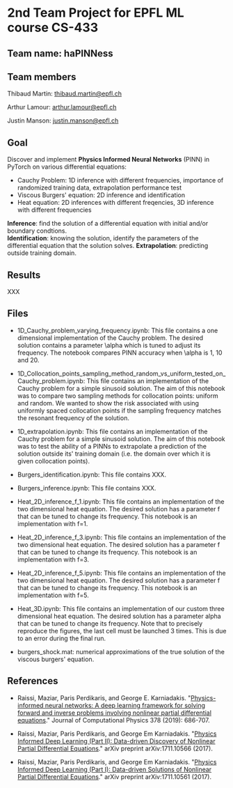# 2nd Team Project for EPFL ML course CS-433
## Team name: **haPINNess**
## Team members

Thibaud Martin: thibaud.martin@epfl.ch

Arthur Lamour: arthur.lamour@epfl.ch

Justin Manson: justin.manson@epfl.ch

## Goal
Discover and implement **Physics Informed Neural Networks** (PINN) in PyTorch on various differential equations:
- Cauchy Problem: 1D inference with different frequencies, importance of randomized training data, extrapolation performance test
- Viscous Burgers' equation: 2D inference and identification
- Heat equation: 2D inferences with different freqencies, 3D inference with different frequencies

**Inference**: find the solution of a differential equation with initial and/or boundary condtions. <br>
**Identification**: knowing the solution, identify the parameters of the differential equation that the solution solves. 
**Extrapolation**: predicting outside training domain.

## Results
XXX

## Files
- 1D_Cauchy_problem_varying_frequency.ipynb: This file contains a one dimensional implementation of the Cauchy problem. The desired solution contains a parameter \alpha which is tuned to adjust its frequency. The notebook compares PINN accuracy when \alpha is 1, 10 and 20.


- 1D_Collocation_points_sampling_method_random_vs_uniform_tested_on_Cauchy_problem.ipynb: This file contains an implementation of the Cauchy problem for a simple sinusoid solution. The aim of this notebook was to compare two sampling methods for collocation points: uniform and random. We wanted to show the risk associated with using uniformly spaced collocation points if the sampling frequency matches the resonant frequency of the solution.


- 1D_extrapolation.ipynb: This file contains an implementation of the Cauchy problem for a simple sinusoid solution. The aim of this notebook was to test the ability of a PINNs to extrapolate a prediction of the solution outside its' training domain (i.e. the domain over which it is given collocation points).


- Burgers_identification.ipynb: This file contains XXX.


- Burgers_inference.ipynb: This file contains XXX.


- Heat_2D_inference_f_1.ipynb: This file contains an implementation of the two dimensional heat equation. The desired solution has a parameter f that can be tuned to change its frequency. This notebook is an implementation with f=1. 


- Heat_2D_inference_f_3.ipynb: This file contains an implementation of the two dimensional heat equation. The desired solution has a parameter f that can be tuned to change its frequency. This notebook is an implementation with f=3. 


- Heat_2D_inference_f_5.ipynb: This file contains an implementation of the two dimensional heat equation. The desired solution has a parameter f that can be tuned to change its frequency. This notebook is an implementation with f=5. 


- Heat_3D.ipynb: This file contains an implementation of our custom three dimensional heat equation. The desired solution has a parameter alpha that can be tuned to change its frequency. Note that to precisely reproduce the figures, the last cell must be launched 3 times. This is due to an error during the final run.


- burgers_shock.mat: numerical approximations of the true solution of the viscous burgers' equation.

## References
- Raissi, Maziar, Paris Perdikaris, and George E. Karniadakis. "[Physics-informed neural networks: A deep learning framework for solving forward and inverse problems involving nonlinear partial differential equations](https://www.sciencedirect.com/science/article/pii/S0021999118307125)." Journal of Computational Physics 378 (2019): 686-707.

- Raissi, Maziar, Paris Perdikaris, and George Em Karniadakis. "[Physics Informed Deep Learning (Part II): Data-driven Discovery of Nonlinear Partial Differential Equations](https://arxiv.org/abs/1711.10566)." arXiv preprint arXiv:1711.10566 (2017).

- Raissi, Maziar, Paris Perdikaris, and George Em Karniadakis. "[Physics Informed Deep Learning (Part I): Data-driven Solutions of Nonlinear Partial Differential Equations](https://arxiv.org/abs/1711.10561)." arXiv preprint arXiv:1711.10561 (2017).
